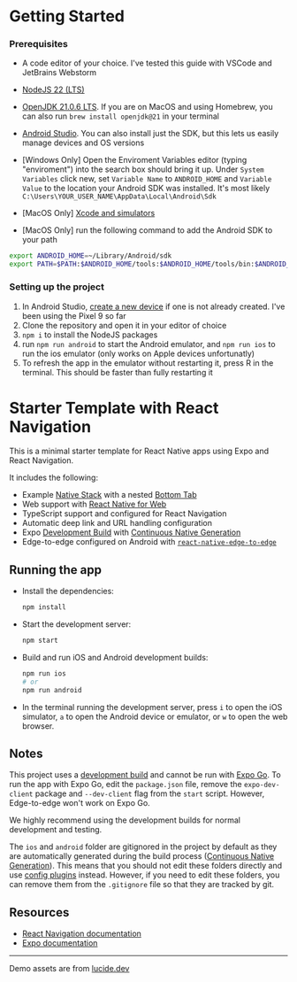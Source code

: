 # Getting Started

### Prerequisites

- A code editor of your choice. I've tested this guide with VSCode and JetBrains Webstorm
- [NodeJS 22 (LTS)](https://nodejs.org/en/download)
- [OpenJDK 21.0.6 LTS](https://learn.microsoft.com/en-us/java/openjdk/download#openjdk-21). If you are on MacOS and using Homebrew, you can also run `brew install openjdk@21` in your terminal
- [Android Studio](https://developer.android.com/studio/install). You can also install just the SDK, but this lets us easily manage devices and OS versions

- [Windows Only] Open the Enviroment Variables editor (typing "enviroment") into the search box should bring it up. Under `System Variables` click new, set `Variable Name` to `ANDROID_HOME` and `Variable Value` to the location your Android SDK was installed. It's most likely `C:\Users\YOUR_USER_NAME\AppData\Local\Android\Sdk`

- [MacOS Only] [Xcode and simulators](https://developer.apple.com/documentation/safari-developer-tools/installing-xcode-and-simulators)

- [MacOS Only] run the following command to add the Android SDK to your path

```sh
export ANDROID_HOME=~/Library/Android/sdk
export PATH=$PATH:$ANDROID_HOME/tools:$ANDROID_HOME/tools/bin:$ANDROID_HOME/platform-tools
```

### Setting up the project

1. In Android Studio, [create a new device](https://developer.android.com/studio/run/managing-avds) if one is not already created. I've been using the Pixel 9 so far
2. Clone the repository and open it in your editor of choice
3. `npm i` to install the NodeJS packages
4. run `npm run android` to start the Android emulator, and `npm run ios` to run the ios emulator (only works on Apple devices unfortunatly)
5. To refresh the app in the emulator without restarting it, press R in the terminal. This should be faster than fully restarting it

# Starter Template with React Navigation

This is a minimal starter template for React Native apps using Expo and React Navigation.

It includes the following:

- Example [Native Stack](https://reactnavigation.org/docs/native-stack-navigator) with a nested [Bottom Tab](https://reactnavigation.org/docs/bottom-tab-navigator)
- Web support with [React Native for Web](https://necolas.github.io/react-native-web/)
- TypeScript support and configured for React Navigation
- Automatic deep link and URL handling configuration
- Expo [Development Build](https://docs.expo.dev/develop/development-builds/introduction/) with [Continuous Native Generation](https://docs.expo.dev/workflow/continuous-native-generation/)
- Edge-to-edge configured on Android with [`react-native-edge-to-edge`](https://www.npmjs.com/package/react-native-edge-to-edge)

## Running the app

- Install the dependencies:

    ```sh
    npm install
    ```

- Start the development server:

    ```sh
    npm start
    ```

- Build and run iOS and Android development builds:

    ```sh
    npm run ios
    # or
    npm run android
    ```

- In the terminal running the development server, press `i` to open the iOS simulator, `a` to open the Android device or emulator, or `w` to open the web browser.

## Notes

This project uses a [development build](https://docs.expo.dev/develop/development-builds/introduction/) and cannot be run with [Expo Go](https://expo.dev/go). To run the app with Expo Go, edit the `package.json` file, remove the `expo-dev-client` package and `--dev-client` flag from the `start` script. However, Edge-to-edge won't work on Expo Go.

We highly recommend using the development builds for normal development and testing.

The `ios` and `android` folder are gitignored in the project by default as they are automatically generated during the build process ([Continuous Native Generation](https://docs.expo.dev/workflow/continuous-native-generation/)). This means that you should not edit these folders directly and use [config plugins](https://docs.expo.dev/config-plugins/) instead. However, if you need to edit these folders, you can remove them from the `.gitignore` file so that they are tracked by git.

## Resources

- [React Navigation documentation](https://reactnavigation.org/)
- [Expo documentation](https://docs.expo.dev/)

---

Demo assets are from [lucide.dev](https://lucide.dev/)
